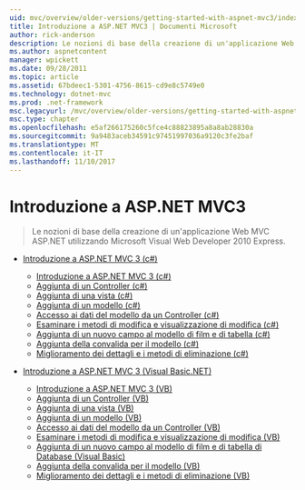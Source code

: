 ```yaml
---
uid: mvc/overview/older-versions/getting-started-with-aspnet-mvc3/index
title: Introduzione a ASP.NET MVC3 | Documenti Microsoft
author: rick-anderson
description: Le nozioni di base della creazione di un'applicazione Web MVC ASP.NET utilizzando Microsoft Visual Web Developer 2010 Express.
ms.author: aspnetcontent
manager: wpickett
ms.date: 09/28/2011
ms.topic: article
ms.assetid: 67bdeec1-5301-4756-8615-cd9e8c5749e0
ms.technology: dotnet-mvc
ms.prod: .net-framework
msc.legacyurl: /mvc/overview/older-versions/getting-started-with-aspnet-mvc3
msc.type: chapter
ms.openlocfilehash: e5af266175260c5fce4c88823895a8a8ab28830a
ms.sourcegitcommit: 9a9483aceb34591c97451997036a9120c3fe2baf
ms.translationtype: MT
ms.contentlocale: it-IT
ms.lasthandoff: 11/10/2017
---
```

<a name="getting-started-with-aspnet-mvc3"></a>Introduzione a ASP.NET MVC3
====================
> Le nozioni di base della creazione di un'applicazione Web MVC ASP.NET utilizzando Microsoft Visual Web Developer 2010 Express.


- [Introduzione a ASP.NET MVC 3 (c#)](cs/index.md)

    - [Introduzione a ASP.NET MVC 3 (c#)](cs/intro-to-aspnet-mvc-3.md)
    - [Aggiunta di un Controller (c#)](cs/adding-a-controller.md)
    - [Aggiunta di una vista (c#)](cs/adding-a-view.md)
    - [Aggiunta di un modello (c#)](cs/adding-a-model.md)
    - [Accesso ai dati del modello da un Controller (c#)](cs/accessing-your-models-data-from-a-controller.md)
    - [Esaminare i metodi di modifica e visualizzazione di modifica (c#)](cs/examining-the-edit-methods-and-edit-view.md)
    - [Aggiunta di un nuovo campo al modello di film e di tabella (c#)](cs/adding-a-new-field.md)
    - [Aggiunta della convalida per il modello (c#)](cs/adding-validation-to-the-model.md)
    - [Miglioramento dei dettagli e i metodi di eliminazione (c#)](cs/improving-the-details-and-delete-methods.md)
- [Introduzione a ASP.NET MVC 3 (Visual Basic.NET)](vb/index.md)

    - [Introduzione a ASP.NET MVC 3 (VB)](vb/intro-to-aspnet-mvc-3.md)
    - [Aggiunta di un Controller (VB)](vb/adding-a-controller.md)
    - [Aggiunta di una vista (VB)](vb/adding-a-view.md)
    - [Aggiunta di un modello (VB)](vb/adding-a-model.md)
    - [Accesso ai dati del modello da un Controller (VB)](vb/accessing-your-models-data-from-a-controller.md)
    - [Esaminare i metodi di modifica e visualizzazione di modifica (VB)](vb/examining-the-edit-methods-and-edit-view.md)
    - [Aggiunta di un nuovo campo al modello di film e di tabella di Database (Visual Basic)](vb/adding-a-new-field.md)
    - [Aggiunta della convalida per il modello (VB)](vb/adding-validation-to-the-model.md)
    - [Miglioramento dei dettagli e i metodi di eliminazione (VB)](vb/improving-the-details-and-delete-methods.md)

